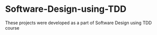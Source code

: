 # Software-Design-using-TDD
These projects were developed as a part of Software Design using TDD course
